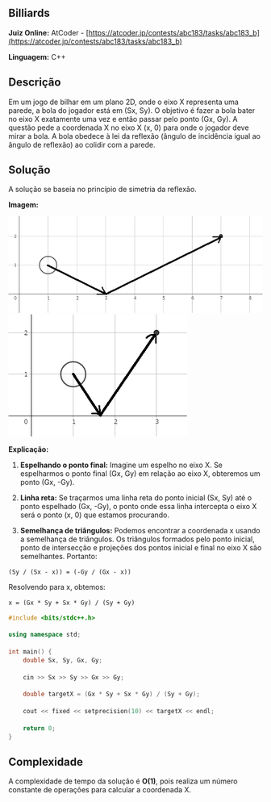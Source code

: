 ## Billiards

**Juiz Online:** AtCoder - [https://atcoder.jp/contests/abc183/tasks/abc183_b](https://atcoder.jp/contests/abc183/tasks/abc183_b)

**Linguagem:** C++

## Descrição

Em um jogo de bilhar em um plano 2D, onde o eixo X representa uma parede, a bola do jogador está em (Sx, Sy). O objetivo é fazer a bola bater no eixo X exatamente uma vez e então passar pelo ponto (Gx, Gy). A questão pede a coordenada X no eixo X (x, 0) para onde o jogador deve mirar a bola. A bola obedece à lei da reflexão (ângulo de incidência igual ao ângulo de reflexão) ao colidir com a parede.

## Solução

A solução se baseia no princípio de simetria da reflexão. 

**Imagem:**

![image](sample1.png)
![image](sample2.png)

**Explicação:**

1. **Espelhando o ponto final:** Imagine um espelho no eixo X. Se espelharmos o ponto final (Gx, Gy) em relação ao eixo X, obteremos um ponto (Gx, -Gy).

2. **Linha reta:** Se traçarmos uma linha reta do ponto inicial (Sx, Sy) até o ponto espelhado (Gx, -Gy), o ponto onde essa linha intercepta o eixo X será o ponto (x, 0) que estamos procurando.

3. **Semelhança de triângulos:** Podemos encontrar a coordenada x usando a semelhança de triângulos. Os triângulos formados pelo ponto inicial, ponto de intersecção e projeções dos pontos inicial e final no eixo X são semelhantes. Portanto:

```
(Sy / (Sx - x)) = (-Gy / (Gx - x))
```

Resolvendo para x, obtemos:

```
x = (Gx * Sy + Sx * Gy) / (Sy + Gy)
```

```c++
#include <bits/stdc++.h>

using namespace std;

int main() {
    double Sx, Sy, Gx, Gy;

    cin >> Sx >> Sy >> Gx >> Gy;

    double targetX = (Gx * Sy + Sx * Gy) / (Sy + Gy);

    cout << fixed << setprecision(10) << targetX << endl;

    return 0;
}
```

## Complexidade

A complexidade de tempo da solução é **O(1)**, 
pois realiza um número constante de operações para calcular a coordenada X.
